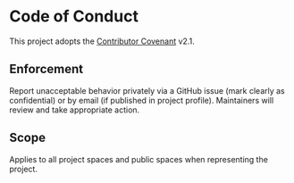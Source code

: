 # Code of Conduct

This project adopts the [Contributor Covenant](https://www.contributor-covenant.org/version/2/1/code_of_conduct/) v2.1.

## Enforcement

Report unacceptable behavior privately via a GitHub issue (mark clearly as confidential) or by email (if published in project profile). Maintainers will review and take appropriate action.

## Scope

Applies to all project spaces and public spaces when representing the project.
